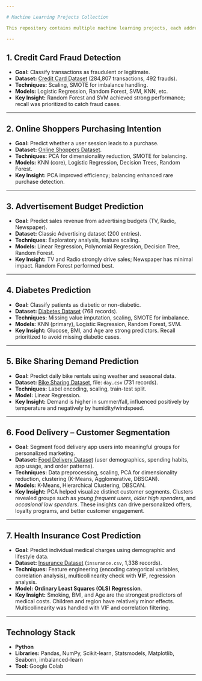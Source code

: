```yaml
---

# Machine Learning Projects Collection

This repository contains multiple machine learning projects, each addressing a real-world problem with structured datasets, preprocessing, modeling, and evaluation.

---
```


## 1. Credit Card Fraud Detection
- **Goal:** Classify transactions as fraudulent or legitimate.  
- **Dataset:** [Credit Card Dataset](https://samatrix-data.s3.ap-south-1.amazonaws.com/ML/creditcard.zip) (284,807 transactions, 492 frauds).  
- **Techniques:** Scaling, SMOTE for imbalance handling.  
- **Models:** Logistic Regression, Random Forest, SVM, KNN, etc.  
- **Key Insight:** Random Forest and SVM achieved strong performance; recall was prioritized to catch fraud cases.  

---

## 2. Online Shoppers Purchasing Intention
- **Goal:** Predict whether a user session leads to a purchase.  
- **Dataset:** [Online Shoppers Dataset](https://samatrix-data.s3.ap-south-1.amazonaws.com/ML/online_shoppers_intention.csv).  
- **Techniques:** PCA for dimensionality reduction, SMOTE for balancing.  
- **Models:** KNN (core), Logistic Regression, Decision Trees, Random Forest.  
- **Key Insight:** PCA improved efficiency; balancing enhanced rare purchase detection.  

---

## 3. Advertisement Budget Prediction
- **Goal:** Predict sales revenue from advertising budgets (TV, Radio, Newspaper).  
- **Dataset:** Classic Advertising dataset (200 entries).  
- **Techniques:** Exploratory analysis, feature scaling.  
- **Models:** Linear Regression, Polynomial Regression, Decision Tree, Random Forest.  
- **Key Insight:** TV and Radio strongly drive sales; Newspaper has minimal impact. Random Forest performed best.  

---

## 4. Diabetes Prediction
- **Goal:** Classify patients as diabetic or non-diabetic.  
- **Dataset:** [Diabetes Dataset](https://samatrix-data.s3.ap-south-1.amazonaws.com/ML/diabetes-data.csv) (768 records).  
- **Techniques:** Missing value imputation, scaling, SMOTE for imbalance.  
- **Models:** KNN (primary), Logistic Regression, Random Forest, SVM.  
- **Key Insight:** Glucose, BMI, and Age are strong predictors. Recall prioritized to avoid missing diabetic cases.  

---

## 5. Bike Sharing Demand Prediction
- **Goal:** Predict daily bike rentals using weather and seasonal data.  
- **Dataset:** [Bike Sharing Dataset](https://samatrix-data.s3.ap-south-1.amazonaws.com/ML/Data-Bike-Share.zip), file: `day.csv` (731 records).  
- **Techniques:** Label encoding, scaling, train-test split.  
- **Model:** Linear Regression.  
- **Key Insight:** Demand is higher in summer/fall, influenced positively by temperature and negatively by humidity/windspeed.  

---

## 6. Food Delivery – Customer Segmentation
- **Goal:** Segment food delivery app users into meaningful groups for personalized marketing.  
- **Dataset:** [Food Delivery Dataset](https://samatrix-data.s3.ap-south-1.amazonaws.com/ML/food_delivery.csv) (user demographics, spending habits, app usage, and order patterns).  
- **Techniques:** Data preprocessing, scaling, PCA for dimensionality reduction, clustering (K-Means, Agglomerative, DBSCAN).  
- **Models:** K-Means, Hierarchical Clustering, DBSCAN.  
- **Key Insight:** PCA helped visualize distinct customer segments. Clusters revealed groups such as *young frequent users*, *older high spenders*, and *occasional low spenders*. These insights can drive personalized offers, loyalty programs, and better customer engagement.  

---

## 7. Health Insurance Cost Prediction
- **Goal:** Predict individual medical charges using demographic and lifestyle data.  
- **Dataset:** [Insurance Dataset](https://www.kaggle.com/datasets/mirichoi0218/insurance) (`insurance.csv`, 1,338 records).  
- **Techniques:** Feature engineering (encoding categorical variables, correlation analysis), multicollinearity check with **VIF**, regression analysis.  
- **Model:** **Ordinary Least Squares (OLS) Regression**.  
- **Key Insight:** Smoking, BMI, and Age are the strongest predictors of medical costs. Children and region have relatively minor effects. Multicollinearity was handled with VIF and correlation filtering.  

---

## Technology Stack
- **Python**  
- **Libraries:** Pandas, NumPy, Scikit-learn, Statsmodels, Matplotlib, Seaborn, imbalanced-learn  
- **Tool:** Google Colab  

---
